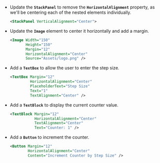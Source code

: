 

- Update the **`StackPanel`** to remove the **`HorizontalAlignment`** property, as we'll be centering each of the nested elements individually.

    ```xml
    <StackPanel VerticalAlignment="Center">
    ```

- Update the **`Image`** element to center it horizontally and add a margin.

    ```xml
    <Image Width="150"
           Height="150"
           Margin="12"
           HorizontalAlignment="Center"
           Source="Assets/logo.png" />
    ```

- Add a **`TextBox`** to allow the user to enter the step size.

    ```xml
    <TextBox Margin="12"
             HorizontalAlignment="Center"
             PlaceholderText="Step Size"
             Text="1"
             TextAlignment="Center" />
    ```

- Add a **`TextBlock`** to display the current counter value.

    ```xml
    <TextBlock Margin="12"
               HorizontalAlignment="Center"
               TextAlignment="Center"
               Text="Counter: 1" />
    ```

- Add a **`Button`** to increment the counter.

    ```xml
    <Button Margin="12"
            HorizontalAlignment="Center"
            Content="Increment Counter by Step Size" />
    ```
